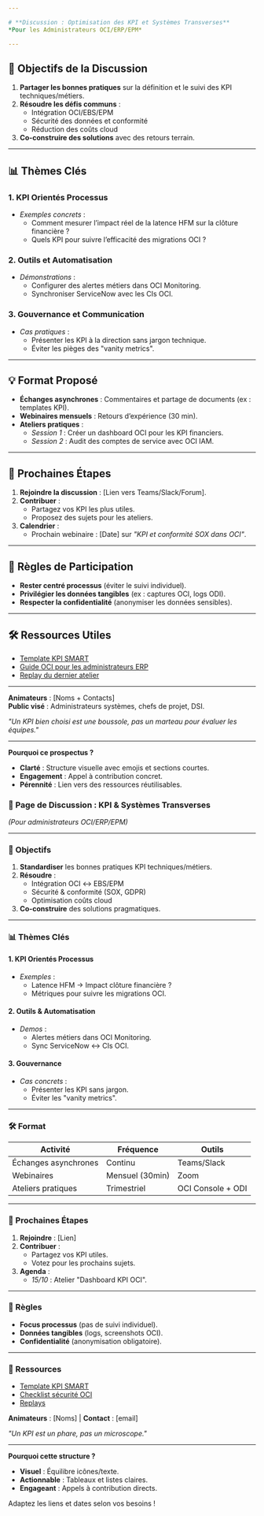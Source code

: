 ```yaml
---

# **Discussion : Optimisation des KPI et Systèmes Transverses**  
*Pour les Administrateurs OCI/ERP/EPM*  

---
```


## **🎯 Objectifs de la Discussion**  
1. **Partager les bonnes pratiques** sur la définition et le suivi des KPI techniques/métiers.  
2. **Résoudre les défis communs** :  
   - Intégration OCI/EBS/EPM  
   - Sécurité des données et conformité  
   - Réduction des coûts cloud  
3. **Co-construire des solutions** avec des retours terrain.  

---

## **📊 Thèmes Clés**  
### **1. KPI Orientés Processus**  
- *Exemples concrets* :  
  - Comment mesurer l’impact réel de la latence HFM sur la clôture financière ?  
  - Quels KPI pour suivre l’efficacité des migrations OCI ?  

### **2. Outils et Automatisation**  
- *Démonstrations* :  
  - Configurer des alertes métiers dans OCI Monitoring.  
  - Synchroniser ServiceNow avec les CIs OCI.  

### **3. Gouvernance et Communication**  
- *Cas pratiques* :  
  - Présenter les KPI à la direction sans jargon technique.  
  - Éviter les pièges des "vanity metrics".  

---

## **💡 Format Proposé**  
- **Échanges asynchrones** : Commentaires et partage de documents (ex : templates KPI).  
- **Webinaires mensuels** : Retours d’expérience (30 min).  
- **Ateliers pratiques** :  
  - *Session 1* : Créer un dashboard OCI pour les KPI financiers.  
  - *Session 2* : Audit des comptes de service avec OCI IAM.  

---

## **📅 Prochaines Étapes**  
1. **Rejoindre la discussion** : [Lien vers Teams/Slack/Forum].  
2. **Contribuer** :  
   - Partagez vos KPI les plus utiles.  
   - Proposez des sujets pour les ateliers.  
3. **Calendrier** :  
   - Prochain webinaire : [Date] sur *"KPI et conformité SOX dans OCI"*.  

---

## **📌 Règles de Participation**  
- **Rester centré processus** (éviter le suivi individuel).  
- **Privilégier les données tangibles** (ex : captures OCI, logs ODI).  
- **Respecter la confidentialité** (anonymiser les données sensibles).  

---

## **🛠️ Ressources Utiles**  
- [Template KPI SMART](#)  
- [Guide OCI pour les administrateurs ERP](#)  
- [Replay du dernier atelier](#)  

---

**Animateurs** : [Noms + Contacts]  
**Public visé** : Administrateurs systèmes, chefs de projet, DSI.  

*"Un KPI bien choisi est une boussole, pas un marteau pour évaluer les équipes."*  

--- 

**Pourquoi ce prospectus ?**  
- **Clarté** : Structure visuelle avec emojis et sections courtes.  
- **Engagement** : Appel à contribution concret.  
- **Pérennité** : Lien vers des ressources réutilisables.

### **📌 Page de Discussion : KPI & Systèmes Transverses**  
*(Pour administrateurs OCI/ERP/EPM)*  

---

### **🎯 Objectifs**  
1. **Standardiser** les bonnes pratiques KPI techniques/métiers.  
2. **Résoudre** :  
   - Intégration OCI ↔ EBS/EPM  
   - Sécurité & conformité (SOX, GDPR)  
   - Optimisation coûts cloud  
3. **Co-construire** des solutions pragmatiques.  

---

### **📊 Thèmes Clés**  
#### **1. KPI Orientés Processus**  
- *Exemples* :  
  - Latence HFM → Impact clôture financière ?  
  - Métriques pour suivre les migrations OCI.  

#### **2. Outils & Automatisation**  
- *Demos* :  
  - Alertes métiers dans OCI Monitoring.  
  - Sync ServiceNow ↔ CIs OCI.  

#### **3. Gouvernance**  
- *Cas concrets* :  
  - Présenter les KPI sans jargon.  
  - Éviter les "vanity metrics".  

---

### **🛠️ Format**  
| **Activité**         | **Fréquence**   | **Outils**          |  
|-----------------------|-----------------|---------------------|  
| Échanges asynchrones  | Continu         | Teams/Slack         |  
| Webinaires            | Mensuel (30min) | Zoom                |  
| Ateliers pratiques    | Trimestriel     | OCI Console + ODI   |  

---

### **📅 Prochaines Étapes**  
1. **Rejoindre** : [Lien]  
2. **Contribuer** :  
   - Partagez vos KPI utiles.  
   - Votez pour les prochains sujets.  
3. **Agenda** :  
   - *15/10* : Atelier "Dashboard KPI OCI".  

---

### **📌 Règles**  
- **Focus processus** (pas de suivi individuel).  
- **Données tangibles** (logs, screenshots OCI).  
- **Confidentialité** (anonymisation obligatoire).  

---

### **🔗 Ressources**  
- [Template KPI SMART](#)  
- [Checklist sécurité OCI](#)  
- [Replays](#)  

**Animateurs** : [Noms] | **Contact** : [email]  

*"Un KPI est un phare, pas un microscope."*  

--- 

**Pourquoi cette structure ?**  
- **Visuel** : Équilibre icônes/texte.  
- **Actionnable** : Tableaux et listes claires.  
- **Engageant** : Appels à contribution directs.

Adaptez les liens et dates selon vos besoins !
